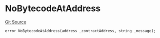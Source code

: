 # NoBytecodeAtAddress
[Git Source](https://github.com/thrackle-io/rules-engine/blob/9f8d8e88474215a5428a3c0196051d47d58e8650/src/protocol/economic/ruleProcessor/RuleProcessorDiamondLib.sol)


```solidity
error NoBytecodeAtAddress(address _contractAddress, string _message);
```

